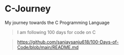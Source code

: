 # C-Journey
My journey towards the C Programming Language

> I am following 100 days for code on C 

> https://github.com/sanjaysanju618/100-Days-of-Code/blob/main/README.md